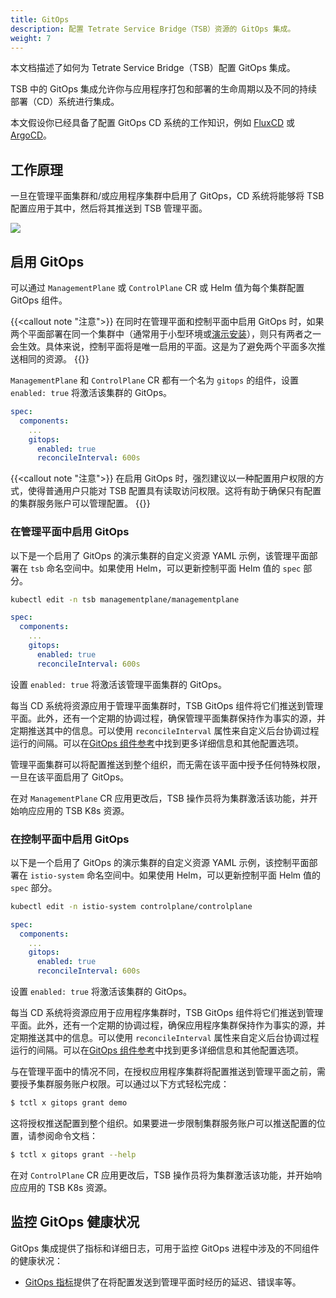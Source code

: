 ```yaml
---
title: GitOps
description: 配置 Tetrate Service Bridge（TSB）资源的 GitOps 集成。
weight: 7
---
```


本文档描述了如何为 Tetrate Service Bridge（TSB）配置 GitOps 集成。

TSB 中的 GitOps 集成允许你与应用程序打包和部署的生命周期以及不同的持续部署（CD）系统进行集成。

本文假设你已经具备了配置 GitOps CD 系统的工作知识，例如 [FluxCD](https://fluxcd.io/) 或 [ArgoCD](https://argo-cd.readthedocs.io/en/stable/)。

## 工作原理

一旦在管理平面集群和/或应用程序集群中启用了 GitOps，CD 系统将能够将 TSB 配置应用于其中，然后将其推送到 TSB 管理平面。

![](../../../assets/operations/gitops.png)

## 启用 GitOps

可以通过 `ManagementPlane` 或 `ControlPlane` CR 或 Helm 值为每个集群配置 GitOps 组件。

{{<callout note "注意">}}
在同时在管理平面和控制平面中启用 GitOps 时，如果两个平面部署在同一个集群中（通常用于小型环境或[演示安装](../../setup/self_managed/demo-installation)），则只有两者之一会生效。具体来说，控制平面将是唯一启用的平面。这是为了避免两个平面多次推送相同的资源。
{{</callout>}}

`ManagementPlane` 和 `ControlPlane` CR 都有一个名为 `gitops` 的组件，设置 `enabled: true` 将激活该集群的 GitOps。

```yaml
spec:
  components:
    ...
    gitops:
      enabled: true
      reconcileInterval: 600s
```

{{<callout note "注意">}}
在启用 GitOps 时，强烈建议以一种配置用户权限的方式，使得普通用户只能对 TSB 配置具有读取访问权限。这将有助于确保只有配置的集群服务账户可以管理配置。
{{</callout>}}

### 在管理平面中启用 GitOps

以下是一个启用了 GitOps 的演示集群的自定义资源 YAML 示例，该管理平面部署在 `tsb` 命名空间中。如果使用 Helm，可以更新控制平面 Helm 值的 `spec` 部分。

```bash
kubectl edit -n tsb managementplane/managementplane
```

```yaml
spec:
  components:
    ...
    gitops:
      enabled: true
      reconcileInterval: 600s
```

设置 `enabled: true` 将激活该管理平面集群的 GitOps。

每当 CD 系统将资源应用于管理平面集群时，TSB GitOps 组件将它们推送到管理平面。此外，还有一个定期的协调过程，确保管理平面集群保持作为事实的源，并定期推送其中的信息。可以使用 `reconcileInterval` 属性来自定义后台协调过程运行的间隔。可以在[GitOps 组件参考](../../refs/install/managementplane/v1alpha1/spec#gitops)中找到更多详细信息和其他配置选项。

管理平面集群可以将配置推送到整个组织，而无需在该平面中授予任何特殊权限，一旦在该平面启用了 GitOps。

在对 `ManagementPlane` CR 应用更改后，TSB 操作员将为集群激活该功能，并开始响应应用的 TSB K8s 资源。

### 在控制平面中启用 GitOps

以下是一个启用了 GitOps 的演示集群的自定义资源 YAML 示例，该控制平面部署在 `istio-system` 命名空间中。如果使用 Helm，可以更新控制平面 Helm 值的 `spec` 部分。

```bash
kubectl edit -n istio-system controlplane/controlplane
```

```yaml
spec:
  components:
    ...
    gitops:
      enabled: true
      reconcileInterval: 600s
```

设置 `enabled: true` 将激活该集群的 GitOps。

每当 CD 系统将资源应用于应用程序集群时，TSB GitOps 组件将它们推送到管理平面。此外，还有一个定期的协调过程，确保应用程序集群保持作为事实的源，并定期推送其中的信息。可以使用 `reconcileInterval` 属性来自定义后台协调过程运行的间隔。可以在[GitOps 组件参考](../../../refs/install/controlplane/v1alpha1/spec#gitops)中找到更多详细信息和其他配置选项。

与在管理平面中的情况不同，在授权应用程序集群将配置推送到管理平面之前，需要授予集群服务账户权限。可以通过以下方式轻松完成：

```bash
$ tctl x gitops grant demo
```

这将授权推送配置到整个组织。如果要进一步限制集群服务账户可以推送配置的位置，请参阅命令文档：

```bash
$ tctl x gitops grant --help
```

在对 `ControlPlane` CR 应用更改后，TSB 操作员将为集群激活该功能，并开始响应应用的 TSB K8s 资源。

## 监控 GitOps 健康状况

GitOps 集成提供了指标和详细日志，可用于监控 GitOps 进程中涉及的不同组件的健康状况：

* [GitOps 指标](../../telemetry/key-metrics#gitops-operational-status)提供了在将配置发送到管理平面时经历的延迟、错误率等。